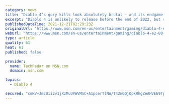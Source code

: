 ```yaml
---
category: news
title: "Diablo 4’s gory kills look absolutely brutal – and its endgame is looking good, too"
excerpt: "Diablo 4 is unlikely to release before the end of 2022, but regular updates from the development team mean we’re getting a good feel for how the game is likely to pan out. Blizzard Activision’s fresh ..."
publishedDateTime: 2021-12-21T02:29:23Z
originalUrl: "https://www.msn.com/en-us/entertainment/gaming/diablo-4-e2-80-99s-gory-kills-look-absolutely-brutal-e2-80-93-and-its-endgame-is-looking-good-too/ar-AAS141B"
webUrl: "https://www.msn.com/en-us/entertainment/gaming/diablo-4-e2-80-99s-gory-kills-look-absolutely-brutal-e2-80-93-and-its-endgame-is-looking-good-too/ar-AAS141B"
type: article
quality: 61
heat: 61
published: false

provider:
  name: TechRadar on MSN.com
  domain: msn.com

topics:
  - Diablo 4

secured: "cmKV+JmcUii2v1jXzMuUPWVMSC+A1pcerTlNW/T42mGQjOpkRhgZeAHVEE9TphkTKnFwihYlffLuoMI/EYxGm1hWp1kCCk2BCjfp2EAD7weDfzePwgd2/NUtUEjPSktVu4Yrgu3t9ULgyGobmICZB+TuzoeX7VZLVJGYLgT2ZQdnOUTL4QejWMUtOhcHaR6rRVcQ7Nu2ftYNzE5rl4cvrmxQQ8SCdDdfseArbpmyX8Aktv0/aboCfqb5B2Lsw8uPj1+5+YI7c+e224I+GSO/qBkhG1NfIvIC3hF+YyMR648AGY8+gK1DzoW+NqMpdJ4kKFXTRfeBl4m9zrAjRxtaWdA9wVPxtWzTHqzaLh6T0PY=;f69oOYTI3YkusqKdn5tK6Q=="
---
```


